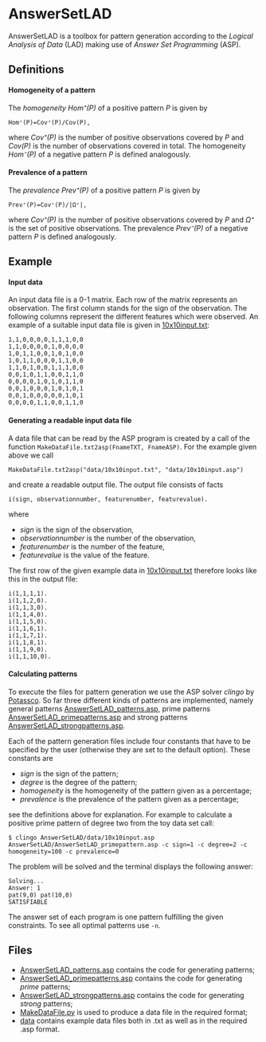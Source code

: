 # AnswerSetLAD
AnswerSetLAD is a toolbox for pattern generation according to the _Logical Analysis of Data_ (LAD) making use of _Answer Set Programming_ (ASP). 

## Definitions

#### Homogeneity of a pattern
The _homogeneity_ _Hom⁺(P)_ of a positive pattern _P_ is given by
```
Hom⁺(P)=Cov⁺(P)/Cov(P),
```
where _Cov⁺(P)_ is the number of positive observations covered by _P_ and _Cov(P)_ is the number of observations covered in total. The homogeneity _Hom⁻(P)_  of a negative pattern _P_ is defined analogously.

#### Prevalence of a pattern
The _prevalence_ _Prev⁺(P)_ of a positive pattern _P_ is given by
```
Prev⁺(P)=Cov⁺(P)/|Ω⁺|,
```
where _Cov⁺(P)_ is the number of positive observations covered by _P_ and _Ω⁺_ is the set of positive observations. The prevalence _Prev⁻(P)_ of a negative pattern _P_ is defined analogously.

## Example
#### Input data
An input data file is a 0-1 matrix. Each row of the matrix represents an observation. The first column stands for the sign of the observation. The following columns represent the different features which were observed.
An example of a suitable input data file is given in [10x10input.txt](./data/10x10input.txt):
```
1,1,0,0,0,0,1,1,1,0,0
1,1,0,0,0,0,1,0,0,0,0
1,0,1,1,0,0,1,0,1,0,0
1,0,1,1,0,0,0,1,1,0,0
1,1,0,1,0,0,1,1,1,0,0
0,0,1,0,1,1,0,0,1,1,0
0,0,0,0,1,0,1,0,1,1,0
0,0,1,0,0,0,1,0,1,0,1
0,0,1,0,0,0,0,0,1,0,1
0,0,0,0,1,1,0,0,1,1,0
```
#### Generating a readable input data file
A data file that can be read by the ASP program is created by a call of the function `MakeDataFile.txt2asp(FnameTXT, FnameASP)`.
For the example given above we call
```
MakeDataFile.txt2asp("data/10x10input.txt", "data/10x10input.asp")
```
and create a readable output file. 
The output file consists of facts
```
i(sign, observationnumber, featurenumber, featurevalue).
```
where 
 * _sign_ is the sign of the observation, 
 * _observationnumber_ is the number of the observation,
 * _featurenumber_ is the number of the feature,
 * _featurevalue_ is the value of the feature.

The first row of the given example data in [10x10input.txt](./data/10x10input.txt) therefore looks like this in the output file:
```
i(1,1,1,1).
i(1,1,2,0).
i(1,1,3,0).
i(1,1,4,0).
i(1,1,5,0).
i(1,1,6,1).
i(1,1,7,1).
i(1,1,8,1).
i(1,1,9,0).
i(1,1,10,0).
```

#### Calculating patterns

To execute the files for pattern generation we use the ASP solver _clingo_ by [Potassco](https://potassco.org/). 
So far three different kinds of patterns are implemented, namely general patterns [AnswerSetLAD_patterns.asp](./AnswerSetLAD_patterns.asp), prime patterns [AnswerSetLAD_primepatterns.asp](./AnswerSetLAD_primepatterns.asp) and strong patterns [AnswerSetLAD_strongpatterns.asp](./AnswerSetLAD_strongpatterns.asp).

Each of the pattern generation files include four constants that have to be specified by the user (otherwise they are set to the default option). These constants are

 * _sign_ is the sign of the pattern;
 * _degree_ is the degree of the pattern;
 * _homogeneity_ is the homogeneity of the pattern given as a percentage;
 * _prevalence_ is the prevalence of the pattern given as a percentage;

see the definitions above for explanation.
For example to calculate a positive prime pattern of degree two from the toy data set call:
 
```
$ clingo AnswerSetLAD/data/10x10input.asp AnswerSetLAD/AnswerSetLAD_primepattern.asp -c sign=1 -c degree=2 -c homogeneity=100 -c prevalence=0 
```
The problem will be solved and the terminal displays the following answer:
```
Solving...
Answer: 1
pat(9,0) pat(10,0)
SATISFIABLE
```


The answer set of each program is one pattern fulfilling the given constraints. To see all optimal patterns use  `-n`.






## Files
 * [AnswerSetLAD_patterns.asp](./AnswerSetLAD_patterns.asp) contains the code for generating patterns;
 * [AnswerSetLAD_primepatterns.asp](./AnswerSetLAD_primepatterns.asp) contains the code for generating _prime_ patterns;
 * [AnswerSetLAD_strongpatterns.asp](./AnswerSetLAD_strongpatterns.asp) contains the code for generating _strong_ patterns;
 * [MakeDataFile.py](./MakeDataFile.py) is used to produce a data file in the required format;
 * [data](./data) contains example data files both in .txt as well as in the required .asp format.

